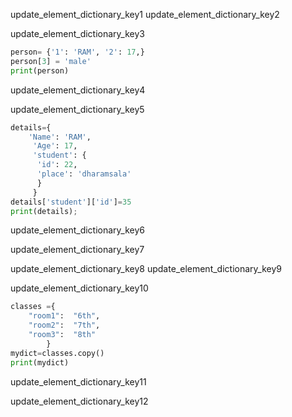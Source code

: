update_element_dictionary_key1
update_element_dictionary_key2


update_element_dictionary_key3


```python
person= {'1': 'RAM', '2': 17,}
person[3] = 'male'
print(person)
 ```

update_element_dictionary_key4


update_element_dictionary_key5


```python
details={
    'Name': 'RAM',
     'Age': 17, 
     'student': {
      'id': 22,
      'place': 'dharamsala'
      }
     } 
details['student']['id']=35
print(details); 
 ```
        
update_element_dictionary_key6


update_element_dictionary_key7





update_element_dictionary_key8
update_element_dictionary_key9



update_element_dictionary_key10


```python
classes ={
	"room1":  "6th",
	"room2":  "7th",
	"room3":  "8th"
		}
mydict=classes.copy()
print(mydict)
 ```

update_element_dictionary_key11


update_element_dictionary_key12
